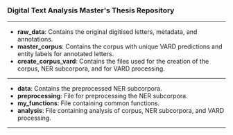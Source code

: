 ### Digital Text Analysis Master's Thesis Repository
---
- **raw_data**: Contains the original digitised letters, metadata, and annotations.
- **master_corpus**: Contains the corpus with unique VARD predictions and entity labels for annotated letters.
- **create_corpus_vard**: Contains the files used for the creation of the corpus, NER subcorpora, and for VARD processing.
---
- **data**: Contains the preprocessed NER subcorpora.
- **preprocessing**: File for preprocessing the NER subcorpora.
- **my_functions**: File containing common functions.
- **analysis**: File containing analysis of corpus, NER subcorpora, and VARD processing.
---

